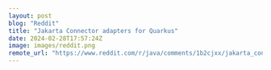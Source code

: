 ```yaml
---
layout: post
blog: "Reddit"
title: "Jakarta Connector adapters for Quarkus"
date: 2024-02-28T17:57:24Z
image: images/reddit.png
remote_url: "https://www.reddit.com/r/java/comments/1b2cjxx/jakarta_connector_adapters_for_quarkus/"
---
```

